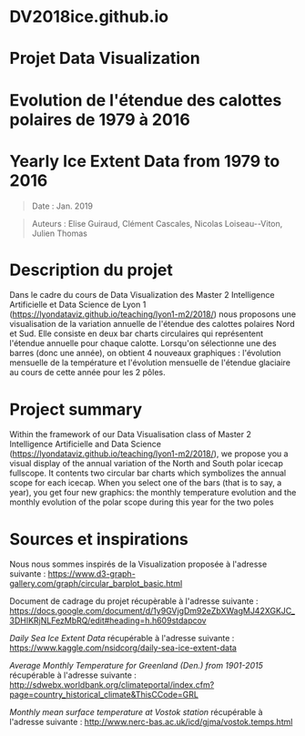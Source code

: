 # DV2018ice.github.io
# Projet Data Visualization
# Evolution de l'étendue des calottes polaires de 1979 à 2016 
# Yearly Ice Extent Data from 1979 to 2016

>Date : Jan. 2019 

>Auteurs : Elise Guiraud, Clément Cascales, Nicolas Loiseau--Viton, Julien Thomas


# Description du projet  
Dans le cadre du cours de Data Visualization des Master 2 Intelligence Artificielle et Data Science de Lyon 1 (https://lyondataviz.github.io/teaching/lyon1-m2/2018/) nous proposons une visualisation de la variation annuelle de l'étendue des calottes polaires Nord et Sud. Elle consiste en deux bar charts circulaires qui représentent l'étendue annuelle pour chaque calotte. Lorsqu'on sélectionne une des barres (donc une année), on obtient 4 nouveaux graphiques : l'évolution mensuelle de la température et l'évolution mensuelle de l'étendue glaciaire au cours de cette année pour les 2 pôles.

# Project summary
Within the framework of our Data Visualisation class of Master 2 Intelligence Artificielle and Data Science (https://lyondataviz.github.io/teaching/lyon1-m2/2018/), we propose you a visual display of the annual variation of the North and South polar icecap fullscope. 
It contents two circular bar charts which symbolizes the annual scope for each icecap. When you select one of the bars (that is to say, a year), you get four new graphics: the monthly temperature evolution and the monthly evolution of the polar scope during this year for the two poles

# Sources et inspirations

Nous nous sommes inspirés de la Visualization proposée à l'adresse suivante :
https://www.d3-graph-gallery.com/graph/circular_barplot_basic.html

Document de cadrage du projet récupèrable à l'adresse suivante :
https://docs.google.com/document/d/1y9GVjgDm92eZbXWagMJ42XGKJC_3DHIKRjNLFezMbRQ/edit#heading=h.h609stdapcov

*Daily Sea Ice Extent Data* récupérable à l'adresse suivante :
https://www.kaggle.com/nsidcorg/daily-sea-ice-extent-data

*Average Monthly Temperature for Greenland (Den.) from 1901-2015* récupérable à l'adresse suivante :
http://sdwebx.worldbank.org/climateportal/index.cfm?page=country_historical_climate&ThisCCode=GRL

*Monthly mean surface temperature at Vostok station* récupérable à l'adresse suivante :
http://www.nerc-bas.ac.uk/icd/gjma/vostok.temps.html